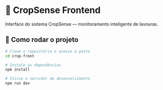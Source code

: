 # 🌿 CropSense Frontend

Interface do sistema CropSense — monitoramento inteligente de lavouras.

## 🚀 Como rodar o projeto

```bash
# Clone o repositório e acesse a pasta
cd crop-front

# Instale as dependências
npm install

# Inicie o servidor de desenvolvimento
npm run dev
```
